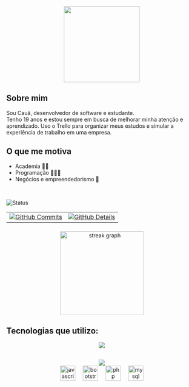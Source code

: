 <div align="center">
  <img height="200" src="https://th.bing.com/th/id/R.1436be0ac9d04fca9fccc4a5373f5d8f?rik=X%2bl%2bVf0dqYhDOw&riu=http%3a%2f%2f1.bp.blogspot.com%2f-RUacFE3owfo%2fUcumlV4-goI%2fAAAAAAAAAjY%2fhfGwNTPVcr0%2fs1600%2fsasuke%2bAmaterasu.gif&ehk=6o0hJz6%2bMbcHK6HOHINuKVKLMyr%2bt6J8uhY09zXB1Vg%3d&risl=&pid=ImgRaw&r=0"  />
</div>

###

## Sobre mim
Sou Cauã, desenvolvedor de software e estudante. <br />
Tenho 19 anos e estou sempre em busca de melhorar minha atenção e aprendizado. Uso o Trello para organizar meus estudos e simular a experiência de trabalho em uma empresa.
<br />

## O que me motiva
- Academia 🏋🏻
- Programação 👨🏻‍💻
- Negócios e empreendedorismo 💸
<br />

![Status](./profile-3d-contrib/profile-night-rainbow.svg)

<div style="text-align: center;">

<table align="center">
  <tr>
    <td align="center">
      <a href="https://github.com/vn7n24fzkq/github-profile-summary-cards">
        <img src="http://github-profile-summary-cards.vercel.app/api/cards/productive-time?username=Ninzinhu&theme=dracula&utcOffset=-3" alt="GitHub Commits"/>
      </a>
    </td>
    <td align="center">
      <a href="https://github.com/vn7n24fzkq/github-profile-summary-cards">
        <img src="http://github-profile-summary-cards.vercel.app/api/cards/profile-details?username=Ninzinhu&theme=dracula" alt="GitHub Details"/>
      </a>
    </td>
  </tr>
</table>

</div>

###

<div align="center">
  <img src="https://streak-stats.demolab.com?user=ninzinhu&locale=en&mode=daily&theme=dracula&hide_border=false&border_radius=5&order=3" height="220" alt="streak graph"  />
</div>

## Tecnologias que utilizo:
<div align="center">
<a href="https://skillicons.dev">
  <img src="https://skillicons.dev/icons?i=git,java,php,go,kotlin,react,nodejs,express,vue,docker,linux,postman,mongodb,postgres,swift" />
</a>
  <br />
</div>

##
<div align="center">
  <img src="https://github-profile-trophy.vercel.app/?username=Ninzinhu&row=1&column=6&theme=dracula&margin-w=15&margin-h=15"/>
</div>


<div align="center">
  <img src="https://cdn.jsdelivr.net/gh/devicons/devicon/icons/javascript/javascript-original.svg" height="40" alt="javascript logo"  />
  <img width="12" />
  <img src="https://cdn.jsdelivr.net/gh/devicons/devicon/icons/bootstrap/bootstrap-original.svg" height="40" alt="bootstrap logo"  />
  <img width="12" />
  <img src="https://cdn.jsdelivr.net/gh/devicons/devicon/icons/php/php-original.svg" height="40" alt="php logo"  />
  <img width="12" />
  <img src="https://cdn.jsdelivr.net/gh/devicons/devicon/icons/mysql/mysql-original.svg" height="40" alt="mysql logo"  />
</div>

###

###
